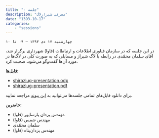 ```yaml
---
title: "جلسه ۰"
description: "معرفی شیرازلاگ"
date: "1393-10-17"
categories:
    - "sessions"
---
```

    چهارشنبه ۱۷ دی ۱۳۹۳ – ۰۹ تا ۱۰

در این جلسه که در سازمان فناوری اطلاعات و ارتباطات (فاوا) شهرداری برگزار شد،
آقای سلمان محمّدی در رابطه با لاگ شیراز و مسایلی که به صورت کلی در لاگ‌ها در
مورد آن‌ها گفت‌وگو می‌شود، صحبت کرد.

**فایل‌ها:**

  * [shirazlug-presentation.odp](http://download.tuxfamily.org/shirazlug/sessions/s0/shirazlug-presentation.odp)
  * [shirazlug-presentation.pdf](http://download.tuxfamily.org/shirazlug/sessions/s0/shirazlug-presentation.pdf)

برای دانلود فایل‌های تمامی جلسه‌ها می‌توانید به [این
پیوند](https://shirazlug.ir/all-sessions-files/ "دانلود فایل‌های تمامی
جلسه‌ها" ) مراجعه نمایید.

**حاضرین:**

  * مهندس يزدان پارساپور (فاوا)
  * مهندس شمس (فاوا)
  * سلمان محمّدی
  * مهندس یزدان‌پناه (فاوا)

